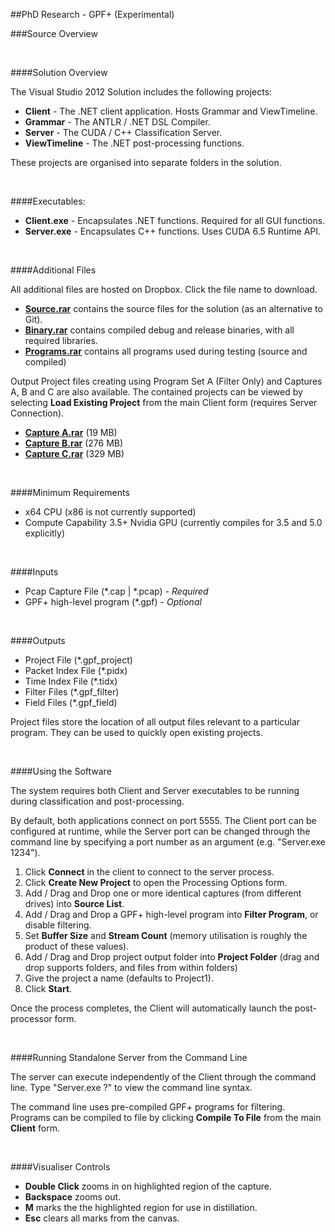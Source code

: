 
##PhD Research - GPF+ (Experimental)

###Source Overview

</br>

####Solution Overview

The Visual Studio 2012 Solution includes the following projects:

<ul>
<li><b>Client</b> - The .NET client application. Hosts Grammar and ViewTimeline.</li>

<li><b>Grammar</b> - The ANTLR / .NET DSL Compiler.</li>

<li><b>Server</b> - The CUDA / C++ Classification Server. </li>

<li><b>ViewTimeline</b> - The .NET post-processing functions.</li>
</ul>

These projects are organised into separate folders in the solution.

</br>

####Executables:

<ul>
<li><b>Client.exe</b> - Encapsulates .NET functions. Required for all GUI functions.</li>

<li><b>Server.exe</b> - Encapsulates C++ functions. Uses CUDA 6.5 Runtime API.</li>
</ul>

</br>

####Additional Files

All additional files are hosted on Dropbox. Click the file name to download.
<ul>
<li><b><a href=https://www.dropbox.com/s/xv1sfup1rz6pjxm/Source.rar?dl=0>Source.rar</a></b> contains the source files for the solution (as an alternative to Git). </li>
<li><b><a href=https://www.dropbox.com/s/i2dt5fc16ghijew/Binary.rar?dl=0>Binary.rar</a></b> contains compiled debug and release binaries, with all required libraries.</li>
<li><b><a href=https://www.dropbox.com/s/z1uzib8c8k4exzt/Programs.rar?dl=0>Programs.rar</a></b> contains all programs used during testing (source and compiled)</li>
</ul>
Output Project files creating using Program Set A (Filter Only) and Captures A, B and C are also available. The contained projects can be viewed by selecting <b>Load Existing Project</b> from the main Client form (requires Server Connection).  
<ul>
<li><b><a href=https://www.dropbox.com/s/x5ughqbyqgf6xp5/Capture%20A.rar?dl=0>Capture A.rar</a></b> (19 MB)</li>
<li><b><a href=https://www.dropbox.com/s/ghaw72bn61z6pqd/Capture%20B.rar?dl=0>Capture B.rar</a></b> (276 MB)</li>
<li><b><a href=https://www.dropbox.com/s/1cwekopovdykwas/Capture%20C.rar?dl=0>Capture C.rar</a></b> (329 MB)</li>
</ul>
</br>

####Minimum Requirements

<ul>

<li> x64 CPU (x86 is not currently supported)</li>

<li> Compute Capability 3.5+ Nvidia GPU (currently compiles for 3.5 and 5.0 explicitly) </li> 

</ul>

</br>

####Inputs

<ul>

<li> Pcap Capture File (*.cap | *.pcap) <i> - Required</i></li>

<li> GPF+ high-level program (*.gpf) <i> - Optional</i></li>

</ul>

</br>

####Outputs

<ul>

<li> Project File (*.gpf_project) </li>

<li> Packet Index File (*.pidx) </li>

<li> Time Index File (*.tidx) </li>

<li> Filter Files (*.gpf_filter) </li>

<li> Field Files (*.gpf_field) </li>

</ul>

Project files store the location of all output files relevant to a particular program.
They can be used to quickly open existing projects.

</br>


####Using the Software

The system requires both Client and Server executables to be running during classification and post-processing.

By default, both applications connect on port 5555. The Client port can be configured at runtime, while the Server port can be changed through the command line by specifying a port number as an argument (e.g. "Server.exe 1234"). 

<ol>
<li>Click <b>Connect</b> in the client to connect to the server process. </li>
<li>Click <b>Create New Project</b> to open the Processing Options form. 
<li> Add / Drag and Drop one or more identical captures (from different drives) into <b>Source List</b>. </li>
<li> Add / Drag and Drop a GPF+ high-level program into <b>Filter Program</b>, or disable filtering.</li>
<li> Set <b>Buffer Size</b> and <b>Stream Count</b> (memory utilisation is roughly the product of these values).</li>
<li> Add / Drag and Drop project output folder into <b>Project Folder</b> (drag and drop supports folders, and files from within folders)</li>
<li> Give the project a name (defaults to Project1).</li>
<li> Click <b>Start</b>.</li>
</ol>

Once the process completes, the Client will automatically launch the post-processor form.

</br>

####Running Standalone Server from the Command Line

The server can execute independently of the Client through the command line. Type "Server.exe ?" to view the command line syntax.

The command line uses pre-compiled GPF+ programs for filtering. Programs can be compiled to file by clicking <b>Compile To File</b> from the main <b>Client</b> form.

</br>

####Visualiser Controls

<ul>

<li><b>Double Click</b> zooms in on highlighted region of the capture.</li>

<li><b>Backspace</b> zooms out.</li>

<li><b>M</b> marks the the highlighted region for use in distillation.</li>

<li><b>Esc</b> clears all marks from the canvas.</li>

</ul>

